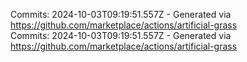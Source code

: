 Commits: 2024-10-03T09:19:51.557Z - Generated via https://github.com/marketplace/actions/artificial-grass
<br>
Commits: 2024-10-03T09:19:51.557Z - Generated via https://github.com/marketplace/actions/artificial-grass
<br>
